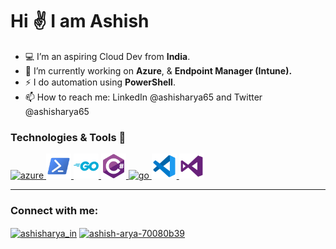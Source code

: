 # Hi ✌ I am Ashish

- 💻 I’m an aspiring Cloud Dev from **India**. 
- 🔭 I’m currently working on <b> Azure</b>, & <b> Endpoint Manager (Intune).</b>
- ⚡ I do automation using <b> PowerShell</b>.
- 📫 How to reach me: LinkedIn @ashisharya65 and Twitter @ashisharya65

### Technologies & Tools 🔧


<p align="left"> 
<a href="https://azure.microsoft.com/en-in/" target="_blank" rel="noreferrer"> 
<img src="https://www.vectorlogo.zone/logos/microsoft_azure/microsoft_azure-icon.svg" alt="azure" width="40" height="40"/> </a> 
<a href="https://www.powershellgallery.com/" target="_blank" rel="noreferrer"> 
<img src="https://github.com/ashisharya65/images/blob/main/PowerShell.svg" alt="PowerShell" width="40" height="40"/> </a> 
<a href="https://golang.org" target="_blank" rel="noreferrer"> <img src="https://github.com/ashisharya65/images/blob/main/Go.svg" alt="Go" width="40" height="40"/> </a> <a href="https://learn.microsoft.com/en-us/dotnet/csharp" target="_blank" rel="noreferrer">
<img src="https://github.com/ashisharya65/images/blob/main/Csharp.svg" alt="C#" width="40" height="40"/> </a>
<a href="https://learn.microsoft.com/en-us/azure/azure-resource-manager/bicep/overview?tabs=bicep" target="_blank" rel="noreferrer"> <img src="https://learn.microsoft.com/en-us/training/achievements/bicep/bicep-github-actions.svg" alt="go" width="40" height="40"/> </a>
<a href="https://code.visualstudio.com" target="_blank" rel="noreferrer">
<img src="https://github.com/ashisharya65/images/blob/main/VSCode.svg" alt="VSCode" width="40" height="40"/> </a>
<a href="https://visualstudio.microsoft.com" target="_blank" rel="noreferrer">
<img src="https://github.com/ashisharya65/images/blob/main/VisualStudio.svg" alt="VisualStudio" width="40" height="40"/> </a>
</p>

_____________________________________________________________________________________________________

<h3 align="left">Connect with me:</h3>
<p align="left">
<a href="https://twitter.com/ashisharya65" target="blank"><img align="center" src="https://raw.githubusercontent.com/rahuldkjain/github-profile-readme-generator/master/src/images/icons/Social/twitter.svg" alt="ashisharya_in" height="30" width="40" /></a>
<a href="https://linkedin.com/in/ashish-arya-70080b39" target="blank"><img align="center" src="https://raw.githubusercontent.com/rahuldkjain/github-profile-readme-generator/master/src/images/icons/Social/linked-in-alt.svg" alt="ashish-arya-70080b39" height="30" width="40" /></a>
</p>
